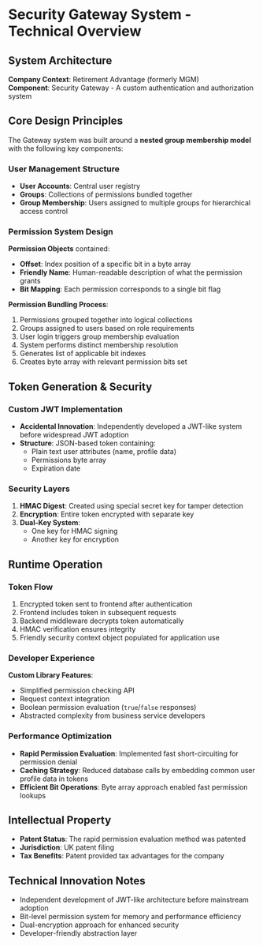 # Security Gateway System - Technical Overview

## System Architecture

**Company Context**: Retirement Advantage (formerly MGM)  
**Component**: Security Gateway - A custom authentication and authorization system

## Core Design Principles

The Gateway system was built around a **nested group membership model** with the following key components:

### User Management Structure
- **User Accounts**: Central user registry
- **Groups**: Collections of permissions bundled together
- **Group Membership**: Users assigned to multiple groups for hierarchical access control

### Permission System Design

**Permission Objects** contained:
- **Offset**: Index position of a specific bit in a byte array
- **Friendly Name**: Human-readable description of what the permission grants
- **Bit Mapping**: Each permission corresponds to a single bit flag

**Permission Bundling Process**:
1. Permissions grouped together into logical collections
2. Groups assigned to users based on role requirements
3. User login triggers group membership evaluation
4. System performs distinct membership resolution
5. Generates list of applicable bit indexes
6. Creates byte array with relevant permission bits set

## Token Generation & Security

### Custom JWT Implementation
- **Accidental Innovation**: Independently developed a JWT-like system before widespread JWT adoption
- **Structure**: JSON-based token containing:
  - Plain text user attributes (name, profile data)
  - Permissions byte array
  - Expiration date

### Security Layers
1. **HMAC Digest**: Created using special secret key for tamper detection
2. **Encryption**: Entire token encrypted with separate key
3. **Dual-Key System**: 
   - One key for HMAC signing
   - Another key for encryption

## Runtime Operation

### Token Flow
1. Encrypted token sent to frontend after authentication
2. Frontend includes token in subsequent requests
3. Backend middleware decrypts token automatically
4. HMAC verification ensures integrity
5. Friendly security context object populated for application use

### Developer Experience
**Custom Library Features**:
- Simplified permission checking API
- Request context integration
- Boolean permission evaluation (`true`/`false` responses)
- Abstracted complexity from business service developers

### Performance Optimization
- **Rapid Permission Evaluation**: Implemented fast short-circuiting for permission denial
- **Caching Strategy**: Reduced database calls by embedding common user profile data in tokens
- **Efficient Bit Operations**: Byte array approach enabled fast permission lookups

## Intellectual Property
- **Patent Status**: The rapid permission evaluation method was patented
- **Jurisdiction**: UK patent filing
- **Tax Benefits**: Patent provided tax advantages for the company

## Technical Innovation Notes
- Independent development of JWT-like architecture before mainstream adoption
- Bit-level permission system for memory and performance efficiency
- Dual-encryption approach for enhanced security
- Developer-friendly abstraction layer
